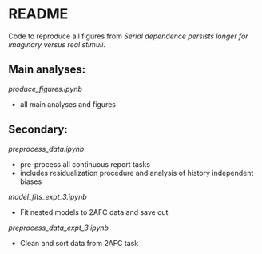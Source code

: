 # README

Code to reproduce all figures from *Serial dependence persists longer for imaginary versus real stimuli*.

## Main analyses:
*produce_figures.ipynb*
- all main analyses and figures

## Secondary:
*preprocess_data.ipynb*
- pre-process all continuous report tasks 
- includes residualization procedure and analysis of history independent biases

*model_fits_expt_3.ipynb*
- Fit nested models to 2AFC data and save out

*preprocess_data_expt_3.ipynb*
- Clean and sort data from 2AFC task